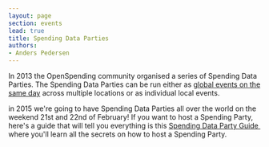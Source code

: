 ```yaml
---
layout: page
section: events
lead: true
title: Spending Data Parties
authors:
- Anders Pedersen
---
```

In 2013 the OpenSpending community organised a series of Spending Data Parties. The Spending Data Parties can be run either as <a href="http://community.openspending.org/city-spending-party/">global events on the same day</a> across multiple locations or as individual local events.

in 2015 we're going to have Spending Data Parties all over the world on the weekend 21st and 22nd of February! If you want to host a Spending Party, here's a guide that will tell you everything is this <a title="Spending Data Party Guide" href="http://openspending.okblogfarm.org/2015/02/spending-data-party-guide/">Spending Data Party Guide  </a>where you'll learn all the secrets on how to host a Spending Party.
